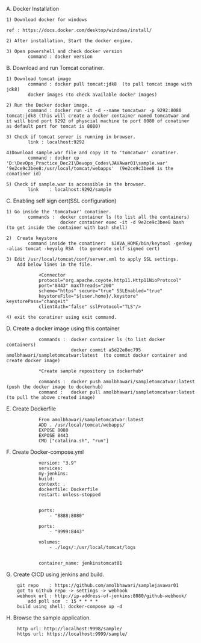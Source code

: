 
A. Docker Installation

	1) Download docker for windows

	ref : https://docs.docker.com/desktop/windows/install/

	2) After installation, Start the docker engine.

	3) Open powershell and check docker version 
			command : docker version



B. Download and run Tomcat conatiner.

	1) Download tomcat image
			command	: docker pull tomcat:jdk8  (to pull tomcat image with jdk8)
			docker images (to check available docker images)

	2) Run the Docker docker image.
			command : docker run -it -d --name tomcatwar -p 9292:8080 tomcat:jdk8 (this will create a docker container named tomcatwar and it will bind port 9292 of physcial machine to port 8080 of conatiner as default port for tomcat is 8080)

	3) Check if tomcat server is running in browser.
			link : localhost:9292

	4)Download sample.war file and copy it to 'tomcatwar' conatiner.
			command	: docker cp 'D:\DevOps_Practice_Dec21\Devops_Codes\JAVAwar01\sample.war' '9e2ce9c3bee8:/usr/local/tomcat/webapps'  (9e2ce9c3bee8 is the conatiner id)
	          
	5) Check if sample.war is accessible in the browser.
			link	: localhost:9292/sample
	
	
	
C. Enabling self sign cert(SSL configuration)

	1) Go inside the 'tomcatwar' conatiner.
			commands :	docker container ls (to list all the containers)
						docker container exec -it -d 9e2ce9c3bee8 bash  (to get inside the container with bash shell)

	2) 	Create keystore
			command inside the conatiner:  $JAVA_HOME/bin/keytool -genkey -alias tomcat -keyalg RSA  (to generate self signed cert)
			
	3) Edit /usr/local/tomcat/conf/server.xml to apply SSL settings.
		Add below lines in the file.
		
				<Connector
				protocol="org.apache.coyote.http11.Http11NioProtocol"
				port="8443" maxThreads="200"
				scheme="https" secure="true" SSLEnabled="true"
				keystoreFile="${user.home}/.keystore" keystorePass="changeit"
				clientAuth="false" sslProtocol="TLS"/>
		   
	4) exit the conatiner using exit command.

D. Create a docker image using this container

				commands :	docker container ls (to list docker containers)
							docker commit a5d22e8ec795 amolbhawari/sampletomcatwar:latest  (to commit docker container and create docker image)
							
				*Create sample repository in dockerhub*
				
				commands :	docker push amolbhawari/sampletomcatwar:latest  (push the docker image to dockerhub)
				command :	docker pull amolbhawari/sampletomcatwar:latest 	(to pull the above created image)
				
E. 	Create Dockerfile

				From amolbhawari/sampletomcatwar:latest  
				ADD . /usr/local/tomcat/webapps/		 
				EXPOSE 8080
				EXPOSE 8443
				CMD ["catalina.sh", "run"]
			
			
F. Create Docker-compose.yml


				version: "3.9"
				services:
				my-jenkins:
				build:
				context: .
				dockerfile: Dockerfile
				restart: unless-stopped
    
  
				ports:
					- "8888:8080"

				ports:
					- "9999:8443"

				volumes:
					- ./logs/:/usr/local/tomcat/logs


				container_name: jenkinstomcat01
				

G. Create CICD using jenkins and build.	
			
		git repo	: https://github.com/amolbhawari/samplejavawar01
		got to Github repo -> settings -> webhook
		webhook url	: http://ip-address-of-jenkins:8080/github-webhook/
			add poll scm  : 15 * * * * 
		build using shell: docker-compose up -d
		

H.  Browse the sample application.

		http url: http://localhost:9998/sample/
		https url: https://localhost:9999/sample/
	

	